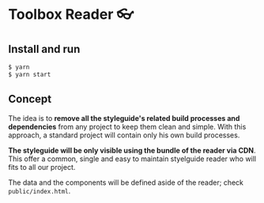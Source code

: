 # Toolbox Reader 👓

## Install and run

```bash
$ yarn
$ yarn start
```

## Concept

The idea is to **remove all the styleguide's related build processes and dependencies** from any project to keep them clean and simple. With this approach, a standard project will contain only his own build processes.

**The styleguide will be only visible using the bundle of the reader via CDN**. This offer a common, single and easy to maintain styelguide reader who will fits to all our project.

The data and the components will be defined aside of the reader; check `public/index.html`.
